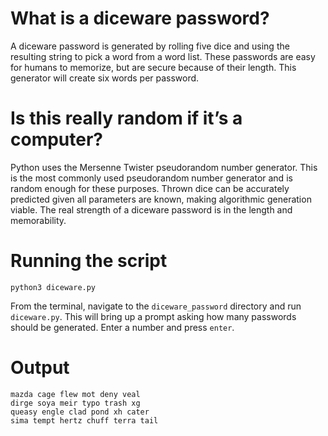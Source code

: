 # What is a diceware password?
A diceware password is generated by rolling five dice and using the resulting string to pick a word from a word list. These passwords are easy for humans to memorize, but are secure because of their length. This generator will create six words per password.

# Is this really random if it’s a computer?
Python uses the Mersenne Twister pseudorandom number generator. This is the most commonly used pseudorandom number generator and is random enough for these purposes. Thrown dice can be accurately predicted given all parameters are known, making algorithmic generation viable. The real strength of a diceware password is in the length and memorability. 

# Running the script

`python3 diceware.py`

From the terminal, navigate to the `diceware_password` directory and run `diceware.py`. This will bring up a prompt asking how many passwords should be generated. Enter a number and press `enter`.

# Output
```
mazda cage flew mot deny veal
dirge soya meir typo trash xg
queasy engle clad pond xh cater
sima tempt hertz chuff terra tail

